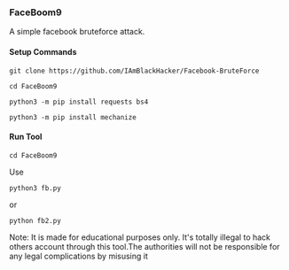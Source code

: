 ### FaceBoom9
A simple facebook bruteforce attack.

#### Setup Commands
```
git clone https://github.com/IAmBlackHacker/Facebook-BruteForce
```
```
cd FaceBoom9
```
```
python3 -m pip install requests bs4
```
```
python3 -m pip install mechanize
```


#### Run Tool
```
cd FaceBoom9
```

Use
```
python3 fb.py
```

or
```
python fb2.py
```


Note: It is made for educational purposes only. It's totally illegal to hack others account through this tool.The authorities will not be responsible for any legal complications by misusing it 

